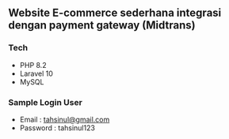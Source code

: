 ## Website E-commerce sederhana integrasi dengan payment gateway (Midtrans)

### Tech
- PHP 8.2
- Laravel 10
- MySQL

### Sample Login User
- Email : tahsinul@gmail.com
- Password : tahsinul123
